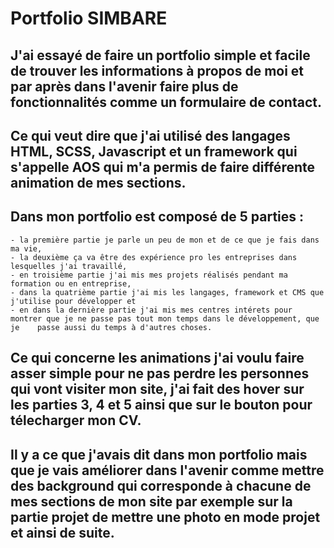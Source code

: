 # Portfolio SIMBARE

## J'ai essayé de faire un portfolio simple et facile de trouver les informations à propos de moi et par après dans l'avenir faire plus de  fonctionnalités comme un formulaire de contact.

## Ce qui veut dire que j'ai utilisé des langages HTML, SCSS, Javascript et un framework qui s'appelle AOS qui m'a permis de faire différente animation de mes sections.

## Dans mon portfolio est composé de 5 parties :
    - la première partie je parle un peu de mon et de ce que je fais dans ma vie,
    - la deuxième ça va être des expérience pro les entreprises dans lesquelles j'ai travaillé, 
    - en troisième partie j'ai mis mes projets réalisés pendant ma formation ou en entreprise, 
    - dans la quatrième partie j'ai mis les langages, framework et CMS que j'utilise pour développer et 
    - en dans la dernière partie j'ai mis mes centres intérets pour montrer que je ne passe pas tout mon temps dans le développement, que je    passe aussi du temps à d'autres choses.

## Ce qui concerne les animations j'ai voulu faire asser simple pour ne pas perdre les personnes qui vont visiter mon site, j'ai fait des hover sur les parties 3, 4 et 5 ainsi que sur le bouton pour télecharger mon CV.

## Il y a ce que j'avais dit dans mon portfolio mais que je vais améliorer dans l'avenir comme mettre des background qui corresponde à chacune de mes sections de mon site par exemple sur la partie projet de mettre une photo en mode projet et ainsi de suite.
